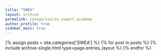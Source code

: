 ```yaml
---
title: "SWEA"
layout: archive
permalink: categories/sw_expert_academy
author_profile: true
sidebar_main: true
---
```


{% assign posts = site.categories['SWEA'] %}
{% for post in posts %} {% include archive-single.html type=page.entries_layout %} {% endfor %}
